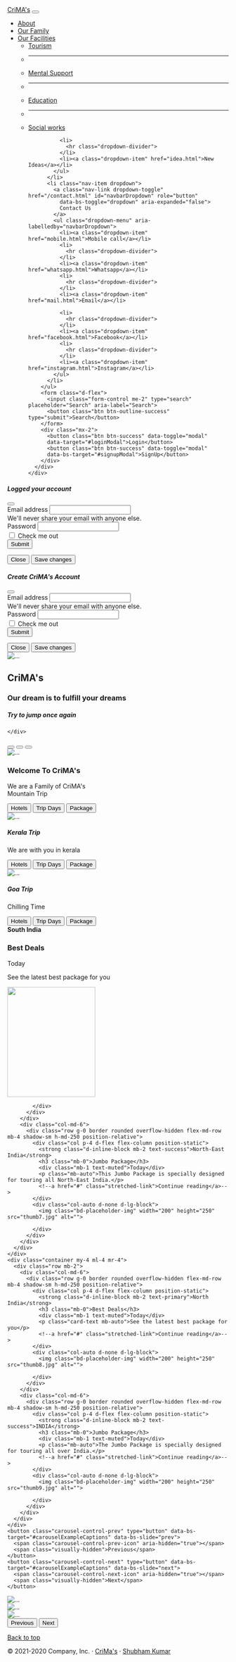 <!doctype html>
<html lang="en">

<head>
  <!-- Required meta tags -->
  <meta charset="utf-8">
  <meta name="viewport" content="width=device-width, initial-scale=1">

  <!-- Bootstrap CSS -->
  <link href="https://cdn.jsdelivr.net/npm/bootstrap@5.0.1/dist/css/bootstrap.min.css" rel="stylesheet"
    integrity="sha384-+0n0xVW2eSR5OomGNYDnhzAbDsOXxcvSN1TPprVMTNDbiYZCxYbOOl7+AMvyTG2x" crossorigin="anonymous">

  <title>CriMA's Tours & travels!</title>
</head>

<body>
  <nav class="navbar navbar-expand-lg navbar-success bg-dark">
    <div class="container-fluid">
      <a class="navbar-brand" href="#">CriMA's</a>
      <button class="navbar-toggler" type="button" data-bs-toggle="collapse" data-bs-target="#navbarSupportedContent"
        aria-controls="navbarSupportedContent" aria-expanded="false" aria-label="Toggle navigation">
        <span class="navbar-toggler-icon"></span>
      </button>
      <div class="collapse navbar-collapse" id="navbarSupportedContent">
        <ul class="navbar-nav me-auto mb-2 mb-lg-0">
          <li class="nav-item">
            <a class="nav-link active" aria-current="page" href="home.html">About</a>
          </li>
          <li class="nav-item">
            <a class="nav-link" href="family.html">Our Family</a>
          </li>
          <li class="nav-item dropdown">
            <a class="nav-link dropdown-toggle" href="facility.html" id="navbarDropdown" role="button"
              data-bs-toggle="dropdown" aria-expanded="false">
              Our Facilities
            </a>
            <ul class="dropdown-menu" aria-labelledby="navbarDropdown">
              <li><a class="dropdown-item" href="tour.html">Tourism</a></li>
              <li>
                <hr class="dropdown-divider">
              </li>
              <li><a class="dropdown-item" href="mental.html">Mental Support</a></li>
              <li>
                <hr class="dropdown-divider">
              </li>
              <li><a class="dropdown-item" href="education.html">Education</a></li>
              <li>
                <hr class="dropdown-divider">
              </li>
              <li><a class="dropdown-item" href="social.html">Social works</a></li>

              <li>
                <hr class="dropdown-divider">
              </li>
              <li><a class="dropdown-item" href="idea.html">New Ideas</a></li>
            </ul>
          </li>
          <li class="nav-item dropdown">
            <a class="nav-link dropdown-toggle" href="/contact.html" id="navbarDropdown" role="button"
              data-bs-toggle="dropdown" aria-expanded="false">
              Contact Us
            </a>
            <ul class="dropdown-menu" aria-labelledby="navbarDropdown">
              <li><a class="dropdown-item" href="mobile.html">Mobile call</a></li>
              <li>
                <hr class="dropdown-divider">
              </li>
              <li><a class="dropdown-item" href="whatsapp.html">Whatsapp</a></li>
              <li>
                <hr class="dropdown-divider">
              </li>
              <li><a class="dropdown-item" href="mail.html">Email</a></li>

              <li>
                <hr class="dropdown-divider">
              </li>
              <li><a class="dropdown-item" href="facebook.html">Facebook</a></li>
              <li>
                <hr class="dropdown-divider">
              </li>
              <li><a class="dropdown-item" href="instagram.html">Instagram</a></li>
            </ul>
          </li>
        </ul>
        <form class="d-flex">
          <input class="form-control me-2" type="search" placeholder="Search" aria-label="Search">
          <button class="btn btn-outline-success" type="submit">Search</button>
        </form>
        <div class="mx-2">
          <button class="btn btn-success" data-toggle="modal" 
          data-target="#loginModal">Login</button>
          <button class="btn btn-success" data-toggle="modal" 
          data-bs-target="#signupModal">SignUp</button>
        </div>
      </div>
    </div>
  </nav>
  

<!-- Login Modal -->
<div class="modal fade" id="loginModal" tabindex="-1" aria-labelledby="loginModalLabel" aria-hidden="true">
  <div class="modal-dialog">
    <div class="modal-content">
      <div class="modal-header">
        <h5 class="modal-title" id="exampleModalLabel">Logged your account</h5>
        <button type="button" class="btn-close" data-bs-dismiss="modal" aria-label="Close"></button>
      </div>
      <div class="modal-body">
        <form>
          <div class="mb-3">
            <label for="exampleInputEmail1" class="form-label">Email address</label>
            <input type="email" class="form-control" id="exampleInputEmail1" aria-describedby="emailHelp">
            <div id="emailHelp" class="form-text">We'll never share your email with anyone else.</div>
          </div>
          <div class="mb-3">
            <label for="exampleInputPassword1" class="form-label">Password</label>
            <input type="password" class="form-control" id="exampleInputPassword1">
          </div>
          <div class="mb-3 form-check">
            <input type="checkbox" class="form-check-input" id="exampleCheck1">
            <label class="form-check-label" for="exampleCheck1">Check me out</label>
          </div>
          <button type="submit" class="btn btn-primary">Submit</button>
        </form>
      </div>
      <div class="modal-footer">
        <button type="button" class="btn btn-secondary" data-bs-dismiss="modal">Close</button>
        <button type="button" class="btn btn-primary">Save changes</button>
      </div>
    </div>
  </div>
</div>


<!--sign up Modal -->
<div class="modal fade" id="signupModal" tabindex="-1" aria-labelledby="signupModalLabel" aria-hidden="true">
  <div class="modal-dialog">
    <div class="modal-content">
      <div class="modal-header">
        <h5 class="modal-title" id="signupModalLabel">Create CriMA's Account</h5>
        <button type="button" class="btn-close" data-bs-dismiss="modal" aria-label="Close"></button>
      </div>
      <div class="modal-body">
        <form>
          <div class="mb-3">
            <label for="exampleInputEmail1" class="form-label">Email address</label>
            <input type="email" class="form-control" id="exampleInputEmail1" aria-describedby="emailHelp">
            <div id="emailHelp" class="form-text">We'll never share your email with anyone else.</div>
          </div>
          <div class="mb-3">
            <label for="exampleInputPassword1" class="form-label">Password</label>
            <input type="password" class="form-control" id="exampleInputPassword1">
          </div>
          <div class="mb-3 form-check">
            <input type="checkbox" class="form-check-input" id="exampleCheck1">
            <label class="form-check-label" for="exampleCheck1">Check me out</label>
          </div>
          <button type="submit" class="btn btn-primary">Submit</button>
        </form>
      </div>
      <div class="modal-footer">
        <button type="button" class="btn btn-secondary" data-bs-dismiss="modal">Close</button>
        <button type="button" class="btn btn-primary">Save changes</button>
      </div>
    </div>
  </div>
</div>

  

  <div class="card bg-dark text-white border">
    <img src="https://source.unsplash.com/800x400/?nature,sea" class="card-img" alt="...">
    <div class="card-img-overlay border">
      <h2 class="card-title">CriMA's</h2>
      <h3 class="card-title">Our dream is to fulfill your dreams</h3>
      <h5 class="card-text">Try to jump once again</h5>
      
    </div>
  </div>
  <!--new tab-->
  <div id="carouselExampleCaptions" class="carousel slide" data-bs-ride="carousel">
    <div class="carousel-indicators border">
      <button type="button" data-bs-target="#carouselExampleCaptions" data-bs-slide-to="0" class="active"
        aria-current="true" aria-label="Slide 1"></button>
      <button type="button" data-bs-target="#carouselExampleCaptions" data-bs-slide-to="1"
        aria-label="Slide 2"></button>
      <button type="button" data-bs-target="#carouselExampleCaptions" data-bs-slide-to="2"
        aria-label="Slide 3"></button>
    </div>
    <div class="carousel-inner border">
      <div class="carousel-item active border">
        <img src="2nd.jpg" class="d-block w-100" alt="...">
        <div class="carousel-caption d-none d-md-block">
          <h3>Welcome To CriMA's</h3>
          <p>We are a Family of CriMA's<br>Mountain Trip</p>
          <button class="btn btn-danger">Hotels</button>
          <button class="btn btn-primary">Trip Days</button>
          <button class="btn btn-dark">Package</button>
        </div>
      </div>
      <div class="carousel-item">
        <img src="keral.jpg" class="d-block w-100" alt="...">
        <div class="carousel-caption d-none d-md-block">
          <h5>Kerala Trip</h5>
          <p>We are with you in kerala </p>
          <button class="btn btn-danger">Hotels</button>
          <button class="btn btn-primary">Trip Days</button>
          <button class="btn btn-dark">Package</button>
        </div>
      </div>
      <div class="carousel-item">
        <img src="sea23.jpg" class="d-block w-100" alt="...">
        <div class="carousel-caption d-none d-md-block">
          <h5>Goa Trip</h5>
          <p>Chilling Time</p>
          <button class="btn btn-danger">Hotels</button>
          <button class="btn btn-primary">Trip Days</button>
          <button class="btn btn-secondary">Package</button>
        </div>
      </div>
    </div>
    <div class="container my-4 ml-4 mr-4">
      <div class="row mb-2">
        <div class="col-md-6">
          <div class="row g-0 border rounded overflow-hidden flex-md-row mb-4 shadow-sm h-md-250 position-relative">
            <div class="col p-4 d-flex flex-column position-static">
              <strong class="d-inline-block mb-2 text-primary">South India</strong>
              <h3 class="mb-0">Best Deals</h3>
              <div class="mb-1 text-muted">Today</div>
              <p class="card-text mb-auto">See the latest best package for you</p>
              <!--a href="#" class="stretched-link">Continue reading</a>-->
            </div>
            <div class="col-auto d-none d-lg-block">
              <img class="bd-placeholder-img" width="200" height="250" src="keral.jpg" alt="">

            </div>
          </div>
        </div>
        <div class="col-md-6">
          <div class="row g-0 border rounded overflow-hidden flex-md-row mb-4 shadow-sm h-md-250 position-relative">
            <div class="col p-4 d-flex flex-column position-static">
              <strong class="d-inline-block mb-2 text-success">North-East India</strong>
              <h3 class="mb-0">Jumbo Package</h3>
              <div class="mb-1 text-muted">Today</div>
              <p class="mb-auto">This Jumbo Package is specially designed for touring all North-East India.</p>
              <!--a href="#" class="stretched-link">Continue reading</a>-->
            </div>
            <div class="col-auto d-none d-lg-block">
              <img class="bd-placeholder-img" width="200" height="250" src="thumb7.jpg" alt="">

            </div>
          </div>
        </div>
      </div>
    </div>
    <div class="container my-4 ml-4 mr-4">
      <div class="row mb-2">
        <div class="col-md-6">
          <div class="row g-0 border rounded overflow-hidden flex-md-row mb-4 shadow-sm h-md-250 position-relative">
            <div class="col p-4 d-flex flex-column position-static">
              <strong class="d-inline-block mb-2 text-primary">North India</strong>
              <h3 class="mb-0">Best Deals</h3>
              <div class="mb-1 text-muted">Today</div>
              <p class="card-text mb-auto">See the latest best package for you</p>
              <!--a href="#" class="stretched-link">Continue reading</a>-->
            </div>
            <div class="col-auto d-none d-lg-block">
              <img class="bd-placeholder-img" width="200" height="250" src="thumb8.jpg" alt="">

            </div>
          </div>
        </div>
        <div class="col-md-6">
          <div class="row g-0 border rounded overflow-hidden flex-md-row mb-4 shadow-sm h-md-250 position-relative">
            <div class="col p-4 d-flex flex-column position-static">
              <strong class="d-inline-block mb-2 text-success">INDIA</strong>
              <h3 class="mb-0">Jumbo Package</h3>
              <div class="mb-1 text-muted">Today</div>
              <p class="mb-auto">The Jumbo Package is specially designed for touring all over India.</p>
              <!--a href="#" class="stretched-link">Continue reading</a>-->
            </div>
            <div class="col-auto d-none d-lg-block">
              <img class="bd-placeholder-img" width="200" height="250" src="thumb9.jpg" alt="">

            </div>
          </div>
        </div>
      </div>
    </div>
    <button class="carousel-control-prev" type="button" data-bs-target="#carouselExampleCaptions" data-bs-slide="prev">
      <span class="carousel-control-prev-icon" aria-hidden="true"></span>
      <span class="visually-hidden">Previous</span>
    </button>
    <button class="carousel-control-next" type="button" data-bs-target="#carouselExampleCaptions" data-bs-slide="next">
      <span class="carousel-control-next-icon" aria-hidden="true"></span>
      <span class="visually-hidden">Next</span>
    </button>
  </div>
  <div id="carouselExampleInterval" class="carousel slide" data-bs-ride="carousel">
    <div class="carousel-inner border">
      <div class="carousel-item active border" data-bs-interval="10000">
        <img src="beauty.jpg" class="d-block w-100" alt="...">
      </div>
      <div class="carousel-item border" data-bs-interval="2000">
        <img src="beauty2.jpg" class="d-block w-100" alt="...">
      </div>
      <div class="carousel-item">
        <img src="s.jpg" class="d-block w-100" alt="...">
      </div>
    </div>
    <button class="carousel-control-prev" type="button" data-bs-target="#carouselExampleInterval" data-bs-slide="prev">
      <span class="carousel-control-prev-icon" aria-hidden="true"></span>
      <span class="visually-hidden">Previous</span>
    </button>
    <button class="carousel-control-next" type="button" data-bs-target="#carouselExampleInterval" data-bs-slide="next">
      <span class="carousel-control-next-icon" aria-hidden="true"></span>
      <span class="visually-hidden">Next</span>
    </button>
  </div>
  <footer class="container">
    <p class="float-right"><a href="#">Back to top</a></p>
    <p>© 2021-2020 Company, Inc. · <a href="#">CriMa's</a> · <a
        href="https://www.facebook.com/profile.php?id=100045916906265">Shubham Kumar</a></p>
  </footer>

  <!--3rd
      <div id="carouselExampleCaptions" class="carousel slide" data-bs-ride="carousel">
        <div class="carousel-indicators">
          <button type="button" data-bs-target="#carouselExampleCaptions" data-bs-slide-to="0" class="active" aria-current="true" aria-label="Slide 1"></button>
          <button type="button" data-bs-target="#carouselExampleCaptions" data-bs-slide-to="1" aria-label="Slide 2"></button>
          <button type="button" data-bs-target="#carouselExampleCaptions" data-bs-slide-to="2" aria-label="Slide 3"></button>
        </div>
        <div class="carousel-inner border">
          <div class="carousel-item active ">
            <img src="1.jpg" class="d-block w-100" alt="...">
            <div class="carousel-caption d-none d-md-block ">
              <h5>Building</h5>
              <p>Very attractive place.</p>
            </div>
          </div>
          <div class="carousel-item border">
            <img src="mou2.jpg" class="d-block w-100" alt="...">
            <div class="carousel-caption d-none d-md-block ">
              <h5>Nature with Technology.</h5>
              <p>Try to feel this moments of time.</p>
            </div>
          </div>
          <div class="carousel-item border">
            <img src="sea3.jpg" class="d-block w-100" alt="...">
            <div class="carousel-caption d-none d-md-block ">
              <h5>Beauty of Nature.</h5>
              <p>Feeling Happy Stay with nature.</p>
              <p>Stay as a family.</p>
            </div>
          </div>
        </div>
        <button class="carousel-control-prev" type="button" data-bs-target="#carouselExampleCaptions" data-bs-slide="prev">
          <span class="carousel-control-prev-icon" aria-hidden="true"></span>
          <span class="visually-hidden">Previous</span>
        </button>
        <button class="carousel-control-next" type="button" data-bs-target="#carouselExampleCaptions" data-bs-slide="next">
          <span class="carousel-control-next-icon" aria-hidden="true"></span>
          <span class="visually-hidden">Next</span>
        </button>
      </div>
    -->



  <!-- Optional JavaScript; choose one of the two! -->

  <!-- Option 1: Bootstrap Bundle with Popper -->
  <script src="https://cdn.jsdelivr.net/npm/bootstrap@5.0.1/dist/js/bootstrap.bundle.min.js"
    integrity="sha384-gtEjrD/SeCtmISkJkNUaaKMoLD0//ElJ19smozuHV6z3Iehds+3Ulb9Bn9Plx0x4"
    crossorigin="anonymous">
    var myModal = document.getElementById('myModal')
    var myInput = document.getElementById('myInput')
    
    myModal.addEventListener('shown.bs.modal', function () {
      myInput.focus()
    })
  </script>

  <!-- Option 2: Separate Popper and Bootstrap JS -->
  <!--
    <script src="https://cdn.jsdelivr.net/npm/@popperjs/core@2.9.2/dist/umd/popper.min.js" integrity="sha384-IQsoLXl5PILFhosVNubq5LC7Qb9DXgDA9i+tQ8Zj3iwWAwPtgFTxbJ8NT4GN1R8p" crossorigin="anonymous"></script>
    <script src="https://cdn.jsdelivr.net/npm/bootstrap@5.0.1/dist/js/bootstrap.min.js" integrity="sha384-Atwg2Pkwv9vp0ygtn1JAojH0nYbwNJLPhwyoVbhoPwBhjQPR5VtM2+xf0Uwh9KtT" crossorigin="anonymous"></script>
    -->
</body>

</html>
